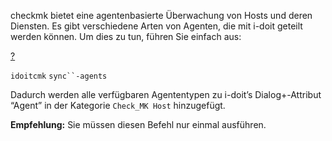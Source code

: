checkmk bietet eine agentenbasierte Überwachung von Hosts und deren Diensten. Es gibt verschiedene Arten von Agenten, die mit i-doit geteilt werden können. Um dies zu tun, führen Sie einfach aus:

[?](#)

`idoitcmk` `sync``-agents`

Dadurch werden alle verfügbaren Agententypen zu i-doit’s Dialog+-Attribut “Agent” in der Kategorie `Check_MK Host` hinzugefügt.

**Empfehlung:** Sie müssen diesen Befehl nur einmal ausführen.